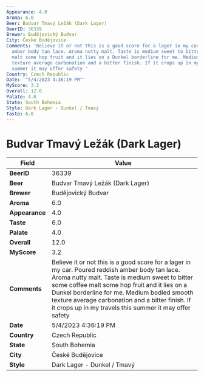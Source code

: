 ```yaml
---
Appearance: 4.0
Aroma: 6.0
Beer: Budvar Tmavý Ležák (Dark Lager)
BeerID: 36339
Brewer: Budějovický Budvar
City: České Budějovice
Comments: 'Believe it or not this is a good score for a lager in my car. Poured reddish
  amber body tan lace. Aroma nutty malt. Taste is medium sweet to bitter some coffee
  malt some hop fruit and it lies on a Dunkel borderline for me. Medium bodied smooth
  texture average carbonation and a bitter finish. If it crops up in my travels this
  summer it may offer safety '
Country: Czech Republic
Date: '"5/4/2023 4:36:19 PM"'
MyScore: 3.2
Overall: 12.0
Palate: 4.0
State: South Bohemia
Style: Dark Lager - Dunkel / Tmavý
Taste: 6.0
---
```


# Budvar Tmavý Ležák (Dark Lager)

| Field         | Value |
|---------------|-------|
| **BeerID** | 36339 |
| **Beer** | Budvar Tmavý Ležák (Dark Lager) |
| **Brewer** | Budějovický Budvar |
| **Aroma** | 6.0 |
| **Appearance** | 4.0 |
| **Taste** | 6.0 |
| **Palate** | 4.0 |
| **Overall** | 12.0 |
| **MyScore** | 3.2 |
| **Comments** | Believe it or not this is a good score for a lager in my car. Poured reddish amber body tan lace. Aroma nutty malt. Taste is medium sweet to bitter some coffee malt some hop fruit and it lies on a Dunkel borderline for me. Medium bodied smooth texture average carbonation and a bitter finish. If it crops up in my travels this summer it may offer safety  |
| **Date** | 5/4/2023 4:36:19 PM |
| **Country** | Czech Republic |
| **State** | South Bohemia |
| **City** | České Budějovice |
| **Style** | Dark Lager - Dunkel / Tmavý |
